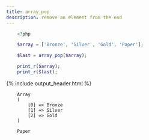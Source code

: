 ```yaml
---
title: array_pop
description: remove an element from the end
---
```


```php
    <?php

    $array = ['Bronze', 'Silver', 'Gold', 'Paper'];

    $last = array_pop($array); 

    print_r($array);
    print_r($last);
```

{% include output_header.html %}

```console
    Array
    (
        [0] => Bronze
        [1] => Silver
        [2] => Gold
    )

    Paper
```